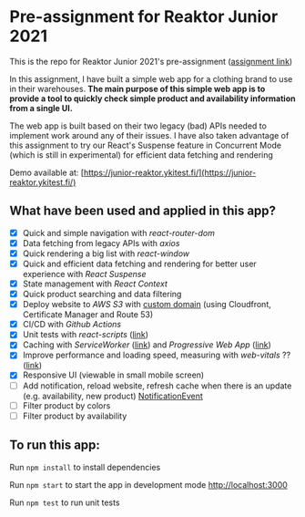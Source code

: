 # Pre-assignment for Reaktor Junior 2021
This is the repo for Reaktor Junior 2021's pre-assignment ([assignment link](https://www.reaktor.com/junior-dev-assignment/))

In this assignment, I have built a simple web app for a clothing brand to use in their warehouses. **The main purpose of this simple web app is to provide a tool to quickly check simple product and availability information from a single UI.**

The web app is built based on their two legacy (bad) APIs needed to implement work around any of their issues. I have also taken advantage of this assignment to try our React's Suspense feature in Concurrent Mode (which is still in experimental) for efficient data fetching and rendering

Demo available at: [https://junior-reaktor.ykitest.fi/](https://junior-reaktor.ykitest.fi/)

## What have been used and applied in this app?
- [x] Quick and simple navigation with *react-router-dom*
- [x] Data fetching from legacy APIs with *axios*
- [x] Quick rendering a big list with *react-window*
- [x] Quick and efficient data fetching and rendering for better user experience with *React Suspense*
- [x] State management with *React Context*
- [x] Quick product searching and data filtering
- [x] Deploy website to *AWS S3* with [custom domain](https://junior-reaktor.ykitest.fi) (using Cloudfront, Certificate Manager and Route 53)
- [x] CI/CD with *Github Actions*
- [x] Unit tests with *react-scripts* ([link](https://testing-library.com/docs/react-testing-library/intro))
- [x] Caching with *ServiceWorker* ([link](https://developer.mozilla.org/en-US/docs/Web/API/Cache)) and *Progressive Web App* ([link](https://create-react-app.dev/docs/making-a-progressive-web-app))
- [x] Improve performance and loading speed, measuring with *web-vitals* ?? ([link](https://web.dev/vitals/))
- [x] Responsive UI (viewable in small mobile screen)
- [ ] Add notification, reload website, refresh cache when there is an update (e.g. availability, new product) [NotificationEvent](https://developer.mozilla.org/en-US/docs/Web/API/NotificationEvent)
- [ ] Filter product by colors
- [ ] Filter product by availability

## To run this app:
Run `npm install` to install dependencies

Run `npm start` to start the app in development mode [http://localhost:3000](http://localhost:3000)

Run `npm test` to run unit tests
